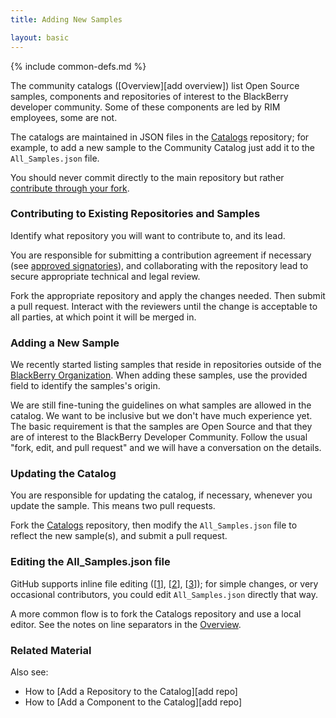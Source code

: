 ```yaml
---
title: Adding New Samples

layout: basic
---
```

{% include common-defs.md %}

The community catalogs
([Overview][add overview])
list Open Source samples, components and repositories
of interest to the BlackBerry developer community.   Some of these components are led by
RIM employees, some are not.

The catalogs are maintained in JSON files
in the [Catalogs](http://github.com/blackberry/Catalogs) repository;
for example, to add a new sample to the Community Catalog just add it to
the `All_Samples.json` file.

You should never commit directly to
the main repository but rather
[contribute through your fork](Add_Overview.html#forking).

### Contributing to Existing Repositories and Samples

Identify what repository you will want to contribute to, and its lead.

You are responsible for submitting a
contribution agreement if necessary (see [approved signatories](http://blackberry.github.com/approvedSignatories.html)), and
collaborating with the repository lead to secure appropriate technical and legal review.

Fork the appropriate repository and apply the changes needed.  Then submit a pull request.
Interact with the reviewers until the change is acceptable to all parties, at which point
it will be merged in.

### Adding a New Sample

We recently started listing samples that reside in repositories outside of the
[BlackBerry Organization](http://github.com/blackberry).
When adding these samples, use the provided field to identify the samples's
origin.

We are still fine-tuning the guidelines on what samples are allowed in the catalog.
We want to be inclusive but we don't have much experience yet.
The basic requirement is that the samples are Open Source and that they are of interest to
the BlackBerry Developer Community.  Follow the usual "fork, edit, and pull request"
and we will have a conversation on the details.

### Updating the Catalog

You are responsible for updating the catalog, if necessary, whenever you update the sample.
This means two pull requests.

Fork the [Catalogs](http://github.com/blackberry/Catalogs) repository,
then modify the `All_Samples.json` file to reflect the new sample(s),
and submit a pull request.

### Editing the All_Samples.json file

GitHub supports inline file editing (\[[1]\], \[[2]\], \[[3]\]);
for simple changes, or very occasional contributors, you could edit
`All_Samples.json` directly that way.

[1]: <https://github.com/blog/143-inline-file-editing> "Inline File Editing"
[2]: <https://github.com/blog/844-forking-with-the-edit-button> "Forking with the Edit Button"
[3]: <https://github.com/blog/905-edit-like-an-ace> "Edit Like an Ace"

A more common flow is to fork the Catalogs repository and use a local editor.
See the notes on line separators in the [Overview](Add_Overview.html).

### Related Material

Also see:
* How to [Add a Repository to the Catalog][add repo]
* How to [Add a Component to the Catalog][add repo]


